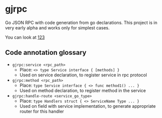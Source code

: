 # gjrpc
Go JSON RPC with code generation from go declarations. This project is in very early alpha and works only for simplest cases.

You can look at [123](./examples/1_simple_service/README.md)

## Code annotation glossary

- `gjrpc:service <rpc_path>`
  * Place: `<> type Service interface { [methods] }`
  * Used on service declaration, to register service in rpc protocol
- `gjrpc:method <rpc_path>`
  * Place: `type Service interface { <> func method1() ... }`
  * Used on method declaration, to register method in the service
- `gjrpc:handle-route <service_go_type>`
  * Place: `type Handlers struct { <> ServiceName Type ... }`
  * Used on field with service implementation, to generate appropriate router for this handler